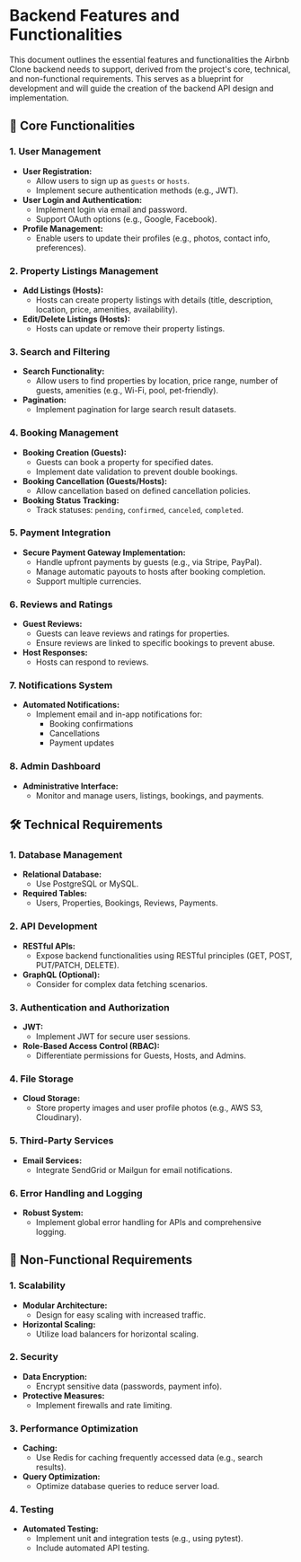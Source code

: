 # Backend Features and Functionalities

This document outlines the essential features and functionalities the Airbnb Clone backend needs to support, derived from the project's core, technical, and non-functional requirements. This serves as a blueprint for development and will guide the creation of the backend API design and implementation.

## 🔑 Core Functionalities

### 1. User Management
- **User Registration:**
    - Allow users to sign up as `guests` or `hosts`.
    - Implement secure authentication methods (e.g., JWT).
- **User Login and Authentication:**
    - Implement login via email and password.
    - Support OAuth options (e.g., Google, Facebook).
- **Profile Management:**
    - Enable users to update their profiles (e.g., photos, contact info, preferences).

### 2. Property Listings Management
- **Add Listings (Hosts):**
    - Hosts can create property listings with details (title, description, location, price, amenities, availability).
- **Edit/Delete Listings (Hosts):**
    - Hosts can update or remove their property listings.

### 3. Search and Filtering
- **Search Functionality:**
    - Allow users to find properties by location, price range, number of guests, amenities (e.g., Wi-Fi, pool, pet-friendly).
- **Pagination:**
    - Implement pagination for large search result datasets.

### 4. Booking Management
- **Booking Creation (Guests):**
    - Guests can book a property for specified dates.
    - Implement date validation to prevent double bookings.
- **Booking Cancellation (Guests/Hosts):**
    - Allow cancellation based on defined cancellation policies.
- **Booking Status Tracking:**
    - Track statuses: `pending`, `confirmed`, `canceled`, `completed`.

### 5. Payment Integration
- **Secure Payment Gateway Implementation:**
    - Handle upfront payments by guests (e.g., via Stripe, PayPal).
    - Manage automatic payouts to hosts after booking completion.
    - Support multiple currencies.

### 6. Reviews and Ratings
- **Guest Reviews:**
    - Guests can leave reviews and ratings for properties.
    - Ensure reviews are linked to specific bookings to prevent abuse.
- **Host Responses:**
    - Hosts can respond to reviews.

### 7. Notifications System
- **Automated Notifications:**
    - Implement email and in-app notifications for:
        - Booking confirmations
        - Cancellations
        - Payment updates

### 8. Admin Dashboard
- **Administrative Interface:**
    - Monitor and manage users, listings, bookings, and payments.

## 🛠️ Technical Requirements

### 1. Database Management
- **Relational Database:**
    - Use PostgreSQL or MySQL.
- **Required Tables:**
    - Users, Properties, Bookings, Reviews, Payments.

### 2. API Development
- **RESTful APIs:**
    - Expose backend functionalities using RESTful principles (GET, POST, PUT/PATCH, DELETE).
- **GraphQL (Optional):**
    - Consider for complex data fetching scenarios.

### 3. Authentication and Authorization
- **JWT:**
    - Implement JWT for secure user sessions.
- **Role-Based Access Control (RBAC):**
    - Differentiate permissions for Guests, Hosts, and Admins.

### 4. File Storage
- **Cloud Storage:**
    - Store property images and user profile photos (e.g., AWS S3, Cloudinary).

### 5. Third-Party Services
- **Email Services:**
    - Integrate SendGrid or Mailgun for email notifications.

### 6. Error Handling and Logging
- **Robust System:**
    - Implement global error handling for APIs and comprehensive logging.

## 🚀 Non-Functional Requirements

### 1. Scalability
- **Modular Architecture:**
    - Design for easy scaling with increased traffic.
- **Horizontal Scaling:**
    - Utilize load balancers for horizontal scaling.

### 2. Security
- **Data Encryption:**
    - Encrypt sensitive data (passwords, payment info).
- **Protective Measures:**
    - Implement firewalls and rate limiting.

### 3. Performance Optimization
- **Caching:**
    - Use Redis for caching frequently accessed data (e.g., search results).
- **Query Optimization:**
    - Optimize database queries to reduce server load.

### 4. Testing
- **Automated Testing:**
    - Implement unit and integration tests (e.g., using pytest).
    - Include automated API testing.